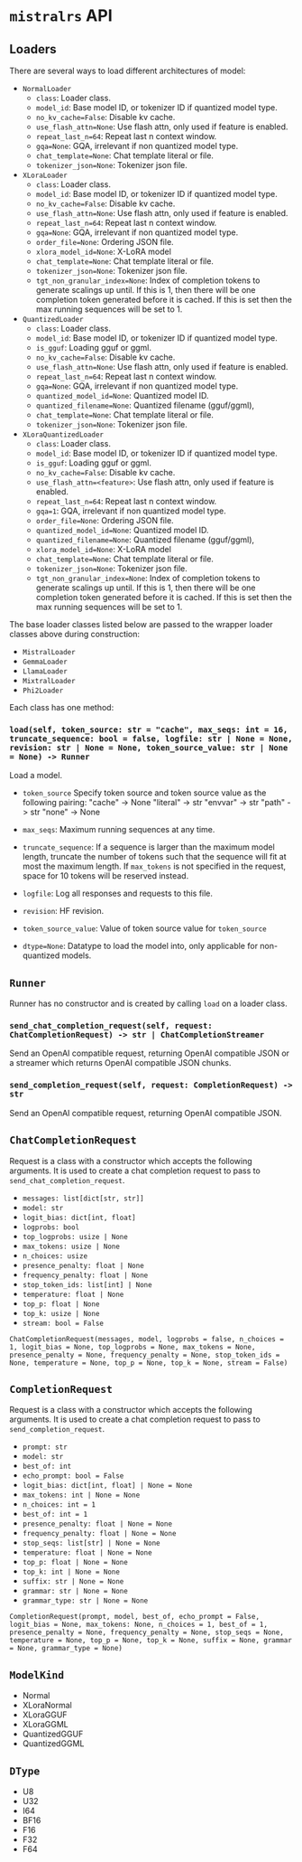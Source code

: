 # `mistralrs` API
## Loaders
There are several ways to load different architectures of model:
- `NormalLoader`
    - `class`: Loader class.
    - `model_id`: Base model ID, or tokenizer ID if quantized model type.
    - `no_kv_cache=False`: Disable kv cache.
    - `use_flash_attn=None`: Use flash attn, only used if feature is enabled.
    - `repeat_last_n=64`: Repeat last n context window.
    - `gqa=None`: GQA, irrelevant if non quantized model type.
    - `chat_template=None`: Chat template literal or file.
    - `tokenizer_json=None`: Tokenizer json file.
- `XLoraLoader`
    - `class`: Loader class.
    - `model_id`: Base model ID, or tokenizer ID if quantized model type.
    - `no_kv_cache=False`: Disable kv cache.
    - `use_flash_attn=None`: Use flash attn, only used if feature is enabled.
    - `repeat_last_n=64`: Repeat last n context window.
    - `gqa=None`: GQA, irrelevant if non quantized model type.
    - `order_file=None`: Ordering JSON file.
    - `xlora_model_id=None`: X-LoRA model
    - `chat_template=None`: Chat template literal or file.
    - `tokenizer_json=None`: Tokenizer json file.
    - `tgt_non_granular_index=None`: Index of completion tokens to generate scalings up until. If this is 1, then there will be one completion token generated before it is cached. If this is set then the max running sequences will be set to 1.
- `QuantizedLoader`
    - `class`: Loader class.
    - `model_id`: Base model ID, or tokenizer ID if quantized model type.
    - `is_gguf`: Loading gguf or ggml.
    - `no_kv_cache=False`: Disable kv cache.
    - `use_flash_attn=None`: Use flash attn, only used if feature is enabled.
    - `repeat_last_n=64`: Repeat last n context window.
    - `gqa=None`: GQA, irrelevant if non quantized model type.
    - `quantized_model_id=None`: Quantized model ID.
    - `quantized_filename=None`: Quantized filename (gguf/ggml),
    - `chat_template=None`: Chat template literal or file.
    - `tokenizer_json=None`: Tokenizer json file.
- `XLoraQuantizedLoader`
    - `class`: Loader class.
    - `model_id`: Base model ID, or tokenizer ID if quantized model type.
    - `is_gguf`: Loading gguf or ggml.
    - `no_kv_cache=False`: Disable kv cache.
    - `use_flash_attn=<feature>`: Use flash attn, only used if feature is enabled.
    - `repeat_last_n=64`: Repeat last n context window.
    - `gqa=1`: GQA, irrelevant if non quantized model type.
    - `order_file=None`: Ordering JSON file.
    - `quantized_model_id=None`: Quantized model ID.
    - `quantized_filename=None`: Quantized filename (gguf/ggml),
    - `xlora_model_id=None`: X-LoRA model
    - `chat_template=None`: Chat template literal or file.
    - `tokenizer_json=None`: Tokenizer json file.
    - `tgt_non_granular_index=None`: Index of completion tokens to generate scalings up until. If this is 1, then there will be one completion token generated before it is cached. If this is set then the max running sequences will be set to 1.

The base loader classes listed below are passed to the wrapper loader classes above during construction:
- `MistralLoader`
- `GemmaLoader`
- `LlamaLoader`
- `MixtralLoader`
- `Phi2Loader`

Each class has one method:
### `load(self, token_source: str = "cache", max_seqs: int = 16, truncate_sequence: bool = false, logfile: str | None = None, revision: str | None = None, token_source_value: str | None = None) -> Runner`
Load a model.

- `token_source`
Specify token source and token source value as the following pairing:
"cache" -> None
"literal" -> str
"envvar" -> str
"path" -> str
"none" -> None

- `max_seqs`: Maximum running sequences at any time.

- `truncate_sequence`:
If a sequence is larger than the maximum model length, truncate the number
of tokens such that the sequence will fit at most the maximum length.
If `max_tokens` is not specified in the request, space for 10 tokens will be reserved instead.

- `logfile`: Log all responses and requests to this file.

- `revision`: HF revision.

- `token_source_value`: Value of token source value for `token_source`

- `dtype=None`: Datatype to load the model into, only applicable for non-quantized models.

## `Runner`

Runner has no constructor and is created by calling `load` on a loader class.

### `send_chat_completion_request(self, request: ChatCompletionRequest) -> str | ChatCompletionStreamer`
Send an OpenAI compatible request, returning OpenAI compatible JSON or a streamer which returns OpenAI compatible JSON chunks.

### `send_completion_request(self, request: CompletionRequest) -> str`
Send an OpenAI compatible request, returning OpenAI compatible JSON.

## `ChatCompletionRequest`
Request is a class with a constructor which accepts the following arguments. It is used to create a chat completion request to pass to `send_chat_completion_request`.

- `messages: list[dict[str, str]]`
- `model: str`
- `logit_bias: dict[int, float]`
- `logprobs: bool`
- `top_logprobs: usize | None`
- `max_tokens: usize | None`
- `n_choices: usize`
- `presence_penalty: float | None`
- `frequency_penalty: float | None`
- `stop_token_ids: list[int] | None`
- `temperature: float | None`
- `top_p: float | None`
- `top_k: usize | None`
- `stream: bool = False`

`ChatCompletionRequest(messages, model, logprobs = false, n_choices = 1, logit_bias = None, top_logprobs = None, max_tokens = None, presence_penalty = None, frequency_penalty = None, stop_token_ids = None, temperature = None, top_p = None, top_k = None, stream = False)`

## `CompletionRequest`
Request is a class with a constructor which accepts the following arguments. It is used to create a chat completion request to pass to `send_completion_request`.

- `prompt: str`
- `model: str`
- `best_of: int`
- `echo_prompt: bool = False`
- `logit_bias: dict[int, float] | None = None`
- `max_tokens: int | None = None`
- `n_choices: int = 1`
- `best_of: int = 1`
- `presence_penalty: float | None = None`
- `frequency_penalty: float | None = None`
- `stop_seqs: list[str] | None = None`
- `temperature: float | None = None`
- `top_p: float | None = None`
- `top_k: int | None = None`
- `suffix: str | None = None`
- `grammar: str | None = None`
- `grammar_type: str | None = None`

`CompletionRequest(prompt, model, best_of, echo_prompt = False, logit_bias = None, max_tokens: None, n_choices = 1, best_of = 1, presence_penalty = None, frequency_penalty = None, stop_seqs = None, temperature = None, top_p = None, top_k = None, suffix = None, grammar = None, grammar_type = None)`

## `ModelKind`
- Normal
- XLoraNormal
- XLoraGGUF
- XLoraGGML
- QuantizedGGUF
- QuantizedGGML

## `DType`
- U8
- U32
- I64
- BF16
- F16
- F32
- F64